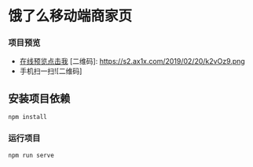 # 饿了么移动端商家页

### 项目预览
* [在线预览点击我](https://da34.github.io/vue-elm/index.html)
[二维码]: https://s2.ax1x.com/2019/02/20/k2vOz9.png
* 手机扫一扫![二维码]

## 安装项目依赖
```
npm install
```

### 运行项目
```
npm run serve
```

